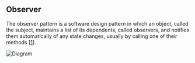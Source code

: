 ## Observer

The observer pattern is a software design pattern in which an object, called the subject, maintains a list of its dependents, called observers, and notifies them automatically of any state changes, usually by calling one of their methods [[1](https://en.wikipedia.org/wiki/Observer_pattern)].

![Diagram](https://upload.wikimedia.org/wikipedia/commons/8/8d/Observer.svg)